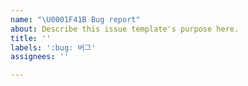 ```yaml
---
name: "\U0001F41B Bug report"
about: Describe this issue template's purpose here.
title: ''
labels: ':bug: 버그'
assignees: ''

---
```



